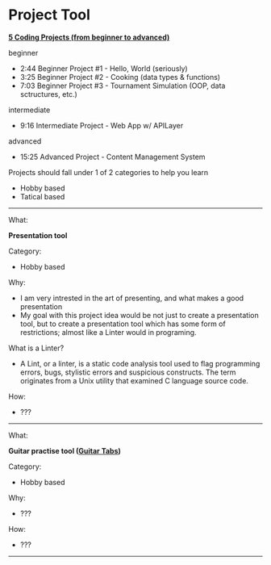 # Project Tool

**[5 Coding Projects (from beginner to advanced)](https://www.youtube.com/watch?v=n2B-FClr5rA)**

beginner

- 2:44 Beginner Project #1 - Hello, World (seriously)
- 3:25 Beginner Project #2 - Cooking (data types & functions)
- 7:03 Beginner Project #3 - Tournament Simulation (OOP, data sctructures, etc.)

intermediate

- 9:16 Intermediate Project - Web App w/ APILayer

advanced

- 15:25 Advanced Project - Content Management System

Projects should fall under 1 of 2 categories to help you learn

- Hobby based
- Tatical based

---

What:

**Presentation tool**

Category: 

- Hobby based
 
Why:

- I am very intrested in the art of presenting, and what makes a good presentation
- My goal with this project idea would be not just to create a presentation tool, but to create a presentation tool which has some form of restrictions; almost like a Linter would in programing. 

What is a Linter?

- A Lint, or a linter, is a static code analysis tool used to flag programming errors, bugs, stylistic errors and suspicious constructs. The term originates from a Unix utility that examined C language source code.

How:

- ???

---

What:

**Guitar practise tool ([Guitar Tabs](https://github.com/mejasonatkinson/guitar-tabs))**

Category: 

- Hobby based
 
Why:

- ???

How:

- ???

---



<!--

// Invoicing System
// Tag: Hobby based
// Why: 
// I was self employed for 3 years, for them 3 years, I used 3 systems to try and handle and present my invoicing.
// I used a tool called boost to track the ammount of hours I work on a given project.
// I then used a micrsoft spreadsheet, to calculate how much time should be charged.
// I then used adobe indesign, to create the final invoice to send to the client.
// I always wished that I could streamline this process as it used to take me around a 1/2 hours to complete each month.
// This could also be expanded to include my tax return records/spending, which is another process that takes alot of time for me to manage.

// -------------------------------------------------------------------- //

// UN ORGANISED...

// - Quiz
// - Course
// - Instrument Tuner
// - CMS (Content Management Systems)
// - To do List
// - Invoice Generator
// - Chess Game
// - LMS (Learning Management System)
// - Job Search Tool
// - CV/Resume Generator
// - Cover Letter Generator
// - portfolio website

// Clones

// - Slack, clone
// - Twitch, clone
// - Facebook, clone
// - Reddit, clone
// - Youtube, clone
// - TikTok, clone
// - Discord, clone
// - Instagram, clone
// - Trello, clone
// - LinkedIn, clone
// - Twitter, clone

-->
